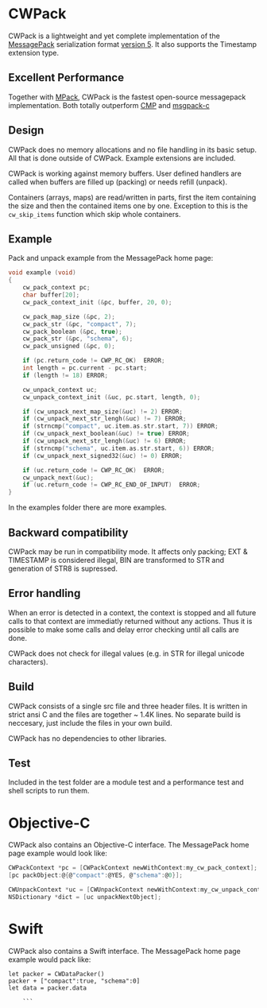 # CWPack

CWPack is a lightweight and yet complete implementation of the
[MessagePack](http://msgpack.org) serialization format
[version 5](https://github.com/msgpack/msgpack/blob/master/spec.md).
It also supports the Timestamp extension type.

## Excellent Performance

Together with [MPack](https://github.com/ludocode/mpack), CWPack is the fastest open-source messagepack implementation. Both totally outperform
[CMP](https://github.com/camgunz/cmp) and [msgpack-c](https://github.com/msgpack/msgpack-c)

## Design

CWPack does no memory allocations and no file handling in its basic setup. All that is done outside of CWPack. Example extensions are included.

CWPack is working against memory buffers. User defined handlers are called when buffers are filled up (packing) or needs refill (unpack).

Containers (arrays, maps) are read/written in parts, first the item containing the size and then the contained items one by one. Exception to this is the `cw_skip_items` function which skip whole containers.

## Example

Pack and unpack example from the MessagePack home page:

```c
void example (void)
{
    cw_pack_context pc;
    char buffer[20];
    cw_pack_context_init (&pc, buffer, 20, 0);

    cw_pack_map_size (&pc, 2);
    cw_pack_str (&pc, "compact", 7);
    cw_pack_boolean (&pc, true);
    cw_pack_str (&pc, "schema", 6);
    cw_pack_unsigned (&pc, 0);

    if (pc.return_code != CWP_RC_OK)  ERROR;
    int length = pc.current - pc.start;
    if (length != 18) ERROR;

    cw_unpack_context uc;
    cw_unpack_context_init (&uc, pc.start, length, 0);

    if (cw_unpack_next_map_size(&uc) != 2) ERROR;
    if (cw_unpack_next_str_lengh(&uc) != 7) ERROR;
    if (strncmp("compact", uc.item.as.str.start, 7)) ERROR;
    if (cw_unpack_next_boolean(&uc) != true) ERROR;
    if (cw_unpack_next_str_lengh(&uc) != 6) ERROR;
    if (strncmp("schema", uc.item.as.str.start, 6)) ERROR;
    if (cw_unpack_next_signed32(&uc) != 0) ERROR;

    if (uc.return_code != CWP_RC_OK)  ERROR;
    cw_unpack_next(&uc);
    if (uc.return_code != CWP_RC_END_OF_INPUT)  ERROR;
}
```

In the examples folder there are more examples.

## Backward compatibility

CWPack may be run in compatibility mode. It affects only packing; EXT & TIMESTAMP is considered illegal, BIN are transformed to STR and generation of STR8 is supressed.

## Error handling

When an error is detected in a context, the context is stopped and all future calls to that context are immediatly returned without any actions. Thus it is possible to make some calls and delay error checking until all calls are done.

CWPack does not check for illegal values (e.g. in STR for illegal unicode characters).

## Build

CWPack consists of a single src file and three header files. It is written in strict ansi C and the files are together ~ 1.4K lines. No separate build is neccesary, just include the files in your own build.

CWPack has no dependencies to other libraries.

## Test

Included in the test folder are a module test and a performance test and shell scripts to run them.

# Objective-C

CWPack also contains an Objective-C interface. The MessagePack home page example would look like:

```C
CWPackContext *pc = [CWPackContext newWithContext:my_cw_pack_context];
[pc packObject:@{@"compact":@YES, @"schema":@0}];

CWUnpackContext *uc = [CWUnpackContext newWithContext:my_cw_unpack_context];
NSDictionary *dict = [uc unpackNextObject];
```

# Swift

CWPack also contains a Swift interface. The MessagePack home page example would pack like:

```
let packer = CWDataPacker()
packer + ["compact":true, "schema":0]
let data = packer.data

	```
